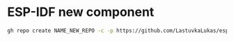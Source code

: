 # ESP-IDF new component

```bash
gh repo create NAME_NEW_REPO -c -p https://github.com/LastuvkaLukas/esp-idf-component-template.git --private 
```
